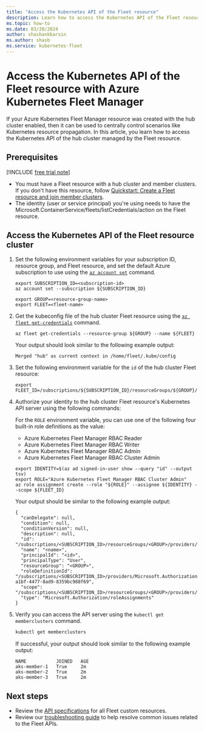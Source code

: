 ```yaml
---
title: "Access the Kubernetes API of the Fleet resource"
description: Learn how to access the Kubernetes API of the Fleet resource.
ms.topic: how-to
ms.date: 03/20/2024
author: shashankbarsin
ms.author: shasb
ms.service: kubernetes-fleet
---
```


# Access the Kubernetes API of the Fleet resource with Azure Kubernetes Fleet Manager

If your Azure Kubernetes Fleet Manager resource was created with the hub cluster enabled, then it can be used to centrally control scenarios like Kubernetes resource propagation. In this article, you learn how to access the Kubernetes API of the hub cluster managed by the Fleet resource.

## Prerequisites

[!INCLUDE [free trial note](../../includes/quickstarts-free-trial-note.md)]

* You must have a Fleet resource with a hub cluster and member clusters. If you don't have this resource, follow [Quickstart: Create a Fleet resource and join member clusters](quickstart-create-fleet-and-members.md).
* The identity (user or service principal) you're using needs to have the Microsoft.ContainerService/fleets/listCredentials/action on the Fleet resource.

## Access the Kubernetes API of the Fleet resource cluster

1. Set the following environment variables for your subscription ID, resource group, and Fleet resource, and set the default Azure subscription to use using the [`az account set`][az-account-set] command.

    ```azurecli-interactive
    export SUBSCRIPTION_ID=<subscription-id>
    az account set --subscription ${SUBSCRIPTION_ID}

    export GROUP=<resource-group-name>
    export FLEET=<fleet-name>
    ```

2. Get the kubeconfig file of the hub cluster Fleet resource using the [`az fleet get-credentials`][az-fleet-get-credentials] command.

    ```azurecli-interactive
    az fleet get-credentials --resource-group ${GROUP} --name ${FLEET}
    ```

    Your output should look similar to the following example output:

    ```output
    Merged "hub" as current context in /home/fleet/.kube/config
    ```

3. Set the following environment variable for the `id` of the hub cluster Fleet resource:

    ```azurecli-interactive
    export FLEET_ID=/subscriptions/${SUBSCRIPTION_ID}/resourceGroups/${GROUP}/providers/Microsoft.ContainerService/fleets/${FLEET}
    ```

4. Authorize your identity to the hub cluster Fleet resource's Kubernetes API server using the following commands:

    For the `ROLE` environment variable, you can use one of the following four built-in role definitions as the value:

    * Azure Kubernetes Fleet Manager RBAC Reader
    * Azure Kubernetes Fleet Manager RBAC Writer
    * Azure Kubernetes Fleet Manager RBAC Admin
    * Azure Kubernetes Fleet Manager RBAC Cluster Admin

    ```azurecli-interactive
    export IDENTITY=$(az ad signed-in-user show --query "id" --output tsv)
    export ROLE="Azure Kubernetes Fleet Manager RBAC Cluster Admin"
    az role assignment create --role "${ROLE}" --assignee ${IDENTITY} --scope ${FLEET_ID}
    ```

    Your output should be similar to the following example output:

    ```output
    {
      "canDelegate": null,
      "condition": null,
      "conditionVersion": null,
      "description": null,
      "id": "/subscriptions/<SUBSCRIPTION_ID>/resourceGroups/<GROUP>/providers/Microsoft.ContainerService/fleets/<FLEET>/providers/Microsoft.Authorization/roleAssignments/<assignment>",
      "name": "<name>",
      "principalId": "<id>",
      "principalType": "User",
      "resourceGroup": "<GROUP>",
      "roleDefinitionId": "/subscriptions/<SUBSCRIPTION_ID>/providers/Microsoft.Authorization/roleDefinitions/18ab4d3d-a1bf-4477-8ad9-8359bc988f69",
      "scope": "/subscriptions/<SUBSCRIPTION_ID>/resourceGroups/<GROUP>/providers/Microsoft.ContainerService/fleets/<FLEET>",
      "type": "Microsoft.Authorization/roleAssignments"
    }
    ```

5. Verify you can access the API server using the `kubectl get memberclusters` command.

    ```bash
    kubectl get memberclusters
    ```

    If successful, your output should look similar to the following example output:

    ```output
    NAME           JOINED   AGE
    aks-member-1   True     2m
    aks-member-2   True     2m
    aks-member-3   True     2m
    ```

## Next steps

* Review the [API specifications][fleet-apispec] for all Fleet custom resources.
* Review our [troubleshooting guide][troubleshooting-guide] to help resolve common issues related to the Fleet APIs.

<!-- LINKS --->
[fleet-apispec]: https://github.com/Azure/fleet/blob/main/docs/api-references.md
[troubleshooting-guide]: https://github.com/Azure/fleet/blob/main/docs/troubleshooting/README.md
[az-fleet-get-credentials]: /cli/azure/fleet#az-fleet-get-credentials
[az-account-set]: /cli/azure/account#az-account-set
